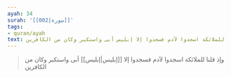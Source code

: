 ```yaml
---
ayah: 34
surah: '[[002|سورة]]'
tags:
- quran/ayah
text: وإذ قلنا للملائكة اسجدوا لآدم فسجدوا إلا إبليس أبى واستكبر وكان من الكافرين
---
```

> وإذ قلنا للملائكة اسجدوا لآدم فسجدوا إلا [[إبليس|إبليس]] أبى واستكبر وكان من الكافرين
